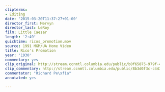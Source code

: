 ```yaml
---
clipterms:
- Editing
date: '2015-03-20T11:37:27+01:00'
director_first: Mervyn
director_last: LeRoy
film: Little Caesar
length: '2:49'
quicktime: ricos_promotion.mov
source: 1991 MGM/UA Home Video
title: Rico's Promotion
year: '1930'
commentary: yes
clip_original: http://stream.ccnmtl.columbia.edu/public/b0f65875-979f-4c0a-adf9-6798cf72777e-008_caesar_FLG-mp4-aac-480w-850kbps-ffmpeg.mp4
clip_commentary: http://stream.ccnmtl.columbia.edu/public/8b3d0f3c-c443-4a31-9ad7-31a2f158d1f6-008_caesar_commentary_FLG-mp4-aac-480w-850kbps-ffmpeg.mp4
commentator: "Richard Pe\xf1a"
annotated: yes

---
```

